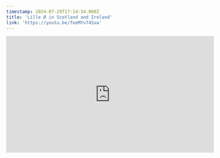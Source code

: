 ```yaml
---
timestamp: 2024-07-29T17:14:34.000Z
title: 'Lille Ø in Scotland and Ireland'
link: 'https://youtu.be/foeMYv74Sxw'
---
```

<iframe width="560" height="315" src="https://www.youtube.com/embed/foeMYv74Sxw?si=Cazj6Q3w8582K97F" title="YouTube video player" frameborder="0" allow="accelerometer; autoplay; clipboard-write; encrypted-media; gyroscope; picture-in-picture; web-share" referrerpolicy="strict-origin-when-cross-origin" allowfullscreen></iframe>
